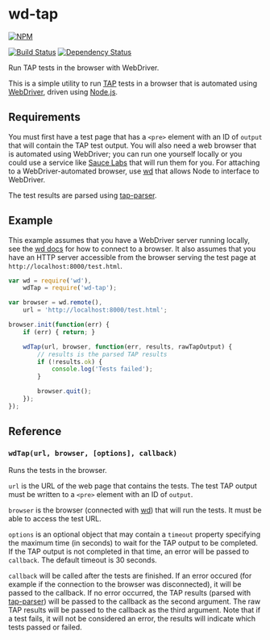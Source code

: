 # wd-tap

[![NPM](https://nodei.co/npm/wd-tap.png?compact=true)](https://nodei.co/npm/wd-tap/)

[![Build Status](https://drone.io/github.com/conradz/wd-tap/status.png)](https://drone.io/github.com/conradz/wd-tap/latest)
[![Dependency Status](https://gemnasium.com/conradz/wd-tap.png)](https://gemnasium.com/conradz/wd-tap)

Run TAP tests in the browser with WebDriver.

This is a simple utility to run [TAP](http://testanything.org/) tests in a
browser that is automated using
[WebDriver](http://docs.seleniumhq.org/projects/webdriver/), driven using
[Node.js](http://nodejs.org/).

## Requirements

You must first have a test page that has a `<pre>` element with an ID of
`output` that will contain the TAP test output. You will also need a web
browser that is automated using WebDriver; you can run one yourself locally or
you could use a service like [Sauce Labs](http://saucelabs.com/) that will run
them for you. For attaching to a WebDriver-automated browser, use
[wd](https://github.com/admc/wd) that allows Node to interface to WebDriver.

The test results are parsed using
[tap-parser](https://github.com/substack/tap-parser).

## Example

This example assumes that you have a WebDriver server running locally, see the
[wd docs](https://github.com/admc/wd) for how to connect to a browser. It also
assumes that you have an HTTP server accessible from the browser serving the
test page at `http://localhost:8000/test.html`.

```js
var wd = require('wd'),
    wdTap = require('wd-tap');

var browser = wd.remote(),
    url = 'http://localhost:8000/test.html';

browser.init(function(err) {
    if (err) { return; }

    wdTap(url, browser, function(err, results, rawTapOutput) {
        // results is the parsed TAP results
        if (!results.ok) {
            console.log('Tests failed');
        }

        browser.quit();
    });
});
```

## Reference

### `wdTap(url, browser, [options], callback)`

Runs the tests in the browser.

`url` is the URL of the web page that contains the tests. The test TAP output
must be written to a `<pre>` element with an ID of `output`.

`browser` is the browser (connected with [wd](https://github.com/admc/wd)) that
will run the tests. It must be able to access the test URL.

`options` is an optional object that may contain a `timeout` property
specifying the maximum time (in seconds) to wait for the TAP output to be
completed. If the TAP output is not completed in that time, an error will be
passed to `callback`. The default timeout is 30 seconds.

`callback` will be called after the tests are finished. If an error occured
(for example if the connection to the browser was disconnected), it will be
passed to the callback. If no error occurred, the TAP results (parsed with
[tap-parser](https://github.com/substack/tap-parser)) will be passed to the
callback as the second argument. The raw TAP results will be passed to the 
callback as the third argument. Note that if a test fails, it will not be
considered an error, the results will indicate which tests passed or failed.